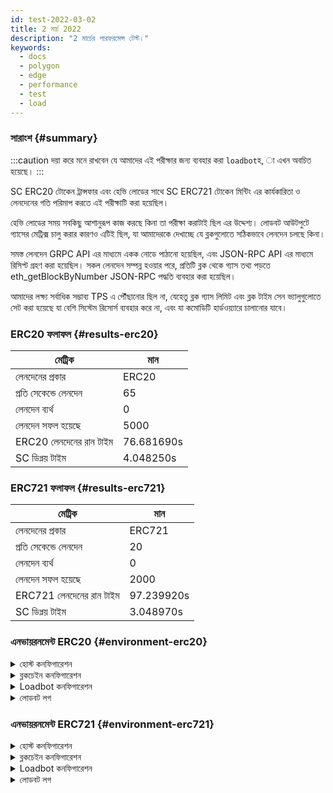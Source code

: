 ```yaml
---
id: test-2022-03-02
title: 2 মার্চ 2022
description: "2 মার্চের পারফরমেন্স টেস্ট।"
keywords:
  - docs
  - polygon
  - edge
  - performance
  - test
  - load
---
```


### সারাংশ {#summary}

:::caution
দয়া করে মনে রাখবেন যে আমাদের এই পরীক্ষার জন্য ব্যবহার করা `loadbot`হ, া এখন অবচিত হয়েছে।
:::

SC ERC20 টোকেন ট্রান্সফার এবং হেভি লোডের সাথে SC ERC721 টোকেন মিন্টিং এর কার্যকারিতা ও লেনদেনের গতি পরিমাপ করতে এই পরীক্ষাটি করা হয়েছিল।

হেভি লোডের সময় সবকিছু আশানুরূপ কাজ করছে কিনা তা পরীক্ষা করাটাই ছিল এর উদ্দেশ্য। লোডবট আউটপুটে গ্যাসের মেট্রিক্স চালু করার কারণও এটিই ছিল, যা আমাদেরকে দেখাচ্ছে যে ব্লকগুলোতে সঠিকভাবে লেনদেন চলছে কিনা।

সমস্ত লেনদেন GRPC API এর মাধ্যমে একক নোডে পাঠানো হয়েছিল, এবং JSON-RPC API এর মাধ্যমে রিসিপ্ট গ্রহণ করা হয়েছিল। সকল লেনদেন সম্পন্ন হওয়ার পরে, প্রতিটি ব্লক থেকে গ্যাস তথ্য পড়তে eth_getBlockByNumber JSON-RPC পদ্ধতি ব্যবহার করা হয়েছিল।

আমাদের লক্ষ্য সর্বাধিক সম্ভাব্য TPS এ পৌঁছানোর ছিল না, যেহেতু ব্লক গ্যাস লিমিট এবং ব্লক টাইম সেন ভ্যালুগুলোতে সেট করা হয়েছে যা বেশি সিস্টেম রিসোর্স ব্যবহার করে না, এবং যা কমোডিটি হার্ডওয়্যারে চালানোর যাবে।

### ERC20 ফলাফল {#results-erc20}

| মেট্রিক | মান |
| ------ | ----- |
| লেনদেনের প্রকার | ERC20 |
| প্রতি সেকেন্ডে লেনদেন | 65 |
| লেনদেন ব্যর্থ | 0 |
| লেনদেন সফল হয়েছে | 5000 |
| ERC20 লেনদেনের রান টাইম | 76.681690s |
| SC ডিপ্লয় টাইম | 4.048250s |

### ERC721 ফলাফল {#results-erc721}

| মেট্রিক | মান |
| ------ | ----- |
| লেনদেনের প্রকার | ERC721 |
| প্রতি সেকেন্ডে লেনদেন | 20 |
| লেনদেন ব্যর্থ | 0 |
| লেনদেন সফল হয়েছে | 2000 |
| ERC721 লেনদেনের রান টাইম | 97.239920s |
| SC ডিপ্লয় টাইম | 3.048970s |

### এনভায়রনমেন্ট ERC20 {#environment-erc20}

<details>
  <summary>হোস্ট কনফিগারেশন</summary>
  <div>
    <div>
        <table>
            <tr>
                <td>ক্লাউড প্রোভাইডার</td>
                <td>AWS</td>
            </tr>
            <tr>
                <td>ইন্সট্যান্স সাইজ</td>
                <td>t2.micro</td>
            </tr>
            <tr>
                <td>নেটওয়ার্কিং</td>
                <td>প্রাইভেট সাবনেট</td>
            </tr>
            <tr>
                <td>অপারেটিং সিস্টেম</td>
                <td>লিনাক্স উবুন্টু 20.04 LTS - Focal Fossa</td>
            </tr>
            <tr>
                <td>ফাইল ডেস্ক্রিপ্টর লিমিট</td>
                <td>65535</td>
            </tr>
            <tr>
                <td>ব্যবহারকারী সর্বোচ্চ প্রসেস করতে পারেন</td>
                <td>65535</td>
            </tr>
        </table>
    </div>
    <br/>
  </div>
</details>

<details>
  <summary>ব্লকচেইন কনফিগারেশন</summary>
  <div>
    <div>
        <table>
            <tr>
                <td>Polygon Edge সংস্করণ</td>
                <td>ডেভেলপ ব্রাঞ্চে <a href="https://github.com/0xPolygon/polygon-edge/commit/8a033aa1afb191abdac04636d318f83f32511f3c">8a033aa1afb191abdac04636d318f83f32511f3c</a> কমিট করা</td>
            </tr>
            <tr>
                <td>ভ্যালিডেটর নোড</td>
                <td>6</td>
            </tr>
            <tr>
                <td>নন-ভ্যালিডেটর নোড</td>
                <td>0</td>
            </tr>
            <tr>
                <td>কনসেনসাস</td>
                <td>IBFT PoA</td>
            </tr>
            <tr>
                <td>ব্লক টাইম</td>
                <td>2s</td>
            </tr>
            <tr>
                <td>ব্লক গ্যাস সীমা</td>
                <td>5242880</td>
            </tr>
            <tr>
                <td>গড়ে ব্লকের ব্যবহার</td>
                <td>95%</td>
            </tr>
        </table>
    </div>
    <br/>
  </div>
</details>

<details>
  <summary>Loadbot কনফিগারেশন</summary>
  <div>
    <div>
        <table>
            <tr>
                <td>মোট লেনদেন</td>
                <td>5000</td>
            </tr>
            <tr>
                <td>প্রতি সেকেন্ডে পাঠানো লেনদেন</td>
                <td>200</td>
            </tr>
            <tr>
                <td>লেনদেনের প্রকার</td>
                <td>ERC20 থেকে ERC20 ট্রান্সফার</td>
            </tr>
        </table>
    </div>
    <br/>
  </div>
</details>

<details>
    <summary>লোডবট লগ</summary>

    [COUNT DATA]
    Transactions submitted = 5000
    Transactions failed    = 0

    [APPROXIMATE TPS]
    Approximate number of transactions per second = 65

    [TURN AROUND DATA]
    Average transaction turn around = 25.034950s
    Fastest transaction turn around = 3.056460s
    Slowest transaction turn around = 47.366220s
    Total loadbot execution time    = 76.681690s

    [CONTRACT DEPLOYMENT DATA]
    Contract address     = 0x7224Dad537291bb6bA277d3e1cCD48cf87B208E7
    Total execution time = 4.048250s
    Blocks required      = 1

    Block #557781 = 1 txns (1055769 gasUsed / 5242880 gasLimit) utilization = 20%

    Average utilization across all blocks: 20%

    [BLOCK DATA]
    Blocks required = 29

    Block #557783 = 178 txns (5212100 gasUsed / 5242880 gasLimit) utilization = 99%
    Block #557785 = 178 txns (5197100 gasUsed / 5242880 gasLimit) utilization = 99%
    Block #557786 = 178 txns (5197100 gasUsed / 5242880 gasLimit) utilization = 99%
    Block #557787 = 178 txns (5197100 gasUsed / 5242880 gasLimit) utilization = 99%
    Block #557788 = 178 txns (5197100 gasUsed / 5242880 gasLimit) utilization = 99%
    Block #557789 = 178 txns (5197100 gasUsed / 5242880 gasLimit) utilization = 99%
    Block #557791 = 178 txns (5197100 gasUsed / 5242880 gasLimit) utilization = 99%
    Block #557792 = 178 txns (5197100 gasUsed / 5242880 gasLimit) utilization = 99%
    Block #557793 = 178 txns (5197100 gasUsed / 5242880 gasLimit) utilization = 99%
    Block #557794 = 178 txns (5197100 gasUsed / 5242880 gasLimit) utilization = 99%
    Block #557795 = 178 txns (5197100 gasUsed / 5242880 gasLimit) utilization = 99%
    Block #557797 = 178 txns (5197100 gasUsed / 5242880 gasLimit) utilization = 99%
    Block #557798 = 178 txns (5197100 gasUsed / 5242880 gasLimit) utilization = 99%
    Block #557799 = 178 txns (5197100 gasUsed / 5242880 gasLimit) utilization = 99%
    Block #557800 = 178 txns (5197100 gasUsed / 5242880 gasLimit) utilization = 99%
    Block #557801 = 178 txns (5197100 gasUsed / 5242880 gasLimit) utilization = 99%
    Block #557803 = 178 txns (5197100 gasUsed / 5242880 gasLimit) utilization = 99%
    Block #557804 = 178 txns (5197100 gasUsed / 5242880 gasLimit) utilization = 99%
    Block #557805 = 178 txns (5197100 gasUsed / 5242880 gasLimit) utilization = 99%
    Block #557806 = 178 txns (5197100 gasUsed / 5242880 gasLimit) utilization = 99%
    Block #557807 = 178 txns (5197100 gasUsed / 5242880 gasLimit) utilization = 99%
    Block #557809 = 178 txns (5197100 gasUsed / 5242880 gasLimit) utilization = 99%
    Block #557810 = 178 txns (5197100 gasUsed / 5242880 gasLimit) utilization = 99%
    Block #557811 = 178 txns (5197100 gasUsed / 5242880 gasLimit) utilization = 99%
    Block #557812 = 178 txns (5197100 gasUsed / 5242880 gasLimit) utilization = 99%
    Block #557813 = 178 txns (5197100 gasUsed / 5242880 gasLimit) utilization = 99%
    Block #557815 = 178 txns (5197100 gasUsed / 5242880 gasLimit) utilization = 99%
    Block #557816 = 178 txns (5197100 gasUsed / 5242880 gasLimit) utilization = 99%
    Block #557817 = 16 txns (474800 gasUsed / 5242880 gasLimit) utilization   = 9%

    Average utilization across all blocks: 95%

</details>

### এনভায়রনমেন্ট ERC721 {#environment-erc721}

<details>
  <summary>হোস্ট কনফিগারেশন</summary>
  <div>
    <div>
        <table>
            <tr>
                <td>ক্লাউড প্রোভাইডার</td>
                <td>AWS</td>
            </tr>
            <tr>
                <td>ইন্সট্যান্স সাইজ</td>
                <td>t2.micro</td>
            </tr>
            <tr>
                <td>নেটওয়ার্কিং</td>
                <td>প্রাইভেট সাবনেট</td>
            </tr>
            <tr>
                <td>অপারেটিং সিস্টেম</td>
                <td>লিনাক্স উবুন্টু 20.04 LTS - Focal Fossa</td>
            </tr>
            <tr>
                <td>ফাইল ডেস্ক্রিপ্টর লিমিট</td>
                <td>65535</td>
            </tr>
            <tr>
                <td>ব্যবহারকারী সর্বোচ্চ প্রসেস করতে পারেন</td>
                <td>65535</td>
            </tr>
        </table>
    </div>
    <br/>
  </div>
</details>

<details>
  <summary>ব্লকচেইন কনফিগারেশন</summary>
  <div>
    <div>
        <table>
            <tr>
                <td>Polygon Edge সংস্করণ</td>
                <td>ডেভেলপ ব্রাঞ্চে <a href="https://github.com/0xPolygon/polygon-edge/commit/8a033aa1afb191abdac04636d318f83f32511f3c">8a033aa1afb191abdac04636d318f83f32511f3c</a> কমিট করা</td>
            </tr>
            <tr>
                <td>ভ্যালিডেটর নোড</td>
                <td>6</td>
            </tr>
            <tr>
                <td>নন-ভ্যালিডেটর নোড</td>
                <td>0</td>
            </tr>
            <tr>
                <td>কনসেনসাস</td>
                <td>IBFT PoA</td>
            </tr>
            <tr>
                <td>ব্লক টাইম</td>
                <td>2s</td>
            </tr>
            <tr>
                <td>ব্লক গ্যাস সীমা</td>
                <td>5242880</td>
            </tr>
            <tr>
                <td>গড়ে ব্লকের ব্যবহার</td>
                <td>94%</td>
            </tr>
        </table>
    </div>
    <br/>
  </div>
</details>

<details>
  <summary>Loadbot কনফিগারেশন</summary>
  <div>
    <div>
        <table>
            <tr>
                <td>মোট লেনদেন</td>
                <td>2000</td>
            </tr>
            <tr>
                <td>প্রতি সেকেন্ডে পাঠানো লেনদেন</td>
                <td>200</td>
            </tr>
            <tr>
                <td>লেনদেনের প্রকার</td>
                <td>ERC721 টোকেন মিন্ট</td>
            </tr>
        </table>
    </div>
    <br/>
  </div>
</details>

<details>
    <summary>লোডবট লগ</summary>

    [COUNT DATA]
    Transactions submitted = 2000
    Transactions failed    = 0

    [APPROXIMATE TPS]
    Approximate number of transactions per second = 20

    [TURN AROUND DATA]
    Average transaction turn around = 43.034620s
    Fastest transaction turn around = 4.007210s
    Slowest transaction turn around = 84.184340s
    Total loadbot execution time    = 97.239920s

    [CONTRACT DEPLOYMENT DATA]
    Contract address     = 0x79D9167FcCC5087D28B2D0cDA27ffAA23A731F51
    Total execution time = 3.048970s
    Blocks required      = 1

    Block #558955 = 1 txns (2528760 gasUsed / 5242880 gasLimit) utilization = 48%

    Average utilization across all blocks: 48%

    [BLOCK DATA]
    Blocks required = 46

    Block #558957 = 44 txns (5104824 gasUsed / 5242880 gasLimit) utilization = 97%
    Block #558958 = 45 txns (5189970 gasUsed / 5242880 gasLimit) utilization = 98%
    Block #558959 = 45 txns (5189970 gasUsed / 5242880 gasLimit) utilization = 98%
    Block #558960 = 45 txns (5189970 gasUsed / 5242880 gasLimit) utilization = 98%
    Block #558961 = 45 txns (5189970 gasUsed / 5242880 gasLimit) utilization = 98%
    Block #558962 = 45 txns (5189970 gasUsed / 5242880 gasLimit) utilization = 98%
    Block #558963 = 45 txns (5189970 gasUsed / 5242880 gasLimit) utilization = 98%
    Block #558964 = 45 txns (5189970 gasUsed / 5242880 gasLimit) utilization = 98%
    Block #558965 = 45 txns (5189970 gasUsed / 5242880 gasLimit) utilization = 98%
    Block #558966 = 45 txns (5189970 gasUsed / 5242880 gasLimit) utilization = 98%
    Block #558967 = 45 txns (5189970 gasUsed / 5242880 gasLimit) utilization = 98%
    Block #558968 = 45 txns (5189970 gasUsed / 5242880 gasLimit) utilization = 98%
    Block #558969 = 45 txns (5189970 gasUsed / 5242880 gasLimit) utilization = 98%
    Block #558970 = 45 txns (5189970 gasUsed / 5242880 gasLimit) utilization = 98%
    Block #558971 = 45 txns (5189970 gasUsed / 5242880 gasLimit) utilization = 98%
    Block #558972 = 45 txns (5189970 gasUsed / 5242880 gasLimit) utilization = 98%
    Block #558973 = 45 txns (5189970 gasUsed / 5242880 gasLimit) utilization = 98%
    Block #558974 = 45 txns (5189970 gasUsed / 5242880 gasLimit) utilization = 98%
    Block #558975 = 45 txns (5189970 gasUsed / 5242880 gasLimit) utilization = 98%
    Block #558976 = 45 txns (5189970 gasUsed / 5242880 gasLimit) utilization = 98%
    Block #558977 = 45 txns (5189970 gasUsed / 5242880 gasLimit) utilization = 98%
    Block #558978 = 45 txns (5189970 gasUsed / 5242880 gasLimit) utilization = 98%
    Block #558979 = 45 txns (5189970 gasUsed / 5242880 gasLimit) utilization = 98%
    Block #558980 = 45 txns (5189970 gasUsed / 5242880 gasLimit) utilization = 98%
    Block #558981 = 45 txns (5189970 gasUsed / 5242880 gasLimit) utilization = 98%
    Block #558982 = 45 txns (5189970 gasUsed / 5242880 gasLimit) utilization = 98%
    Block #558983 = 13 txns (1505298 gasUsed / 5242880 gasLimit) utilization = 28%
    Block #558984 = 45 txns (5189970 gasUsed / 5242880 gasLimit) utilization = 98%
    Block #558985 = 45 txns (5189970 gasUsed / 5242880 gasLimit) utilization = 98%
    Block #558986 = 45 txns (5189970 gasUsed / 5242880 gasLimit) utilization = 98%
    Block #558987 = 45 txns (5189970 gasUsed / 5242880 gasLimit) utilization = 98%
    Block #558988 = 45 txns (5189970 gasUsed / 5242880 gasLimit) utilization = 98%
    Block #558989 = 45 txns (5189970 gasUsed / 5242880 gasLimit) utilization = 98%
    Block #558990 = 45 txns (5189970 gasUsed / 5242880 gasLimit) utilization = 98%
    Block #558991 = 45 txns (5189970 gasUsed / 5242880 gasLimit) utilization = 98%
    Block #558992 = 45 txns (5189970 gasUsed / 5242880 gasLimit) utilization = 98%
    Block #558993 = 45 txns (5189970 gasUsed / 5242880 gasLimit) utilization = 98%
    Block #558994 = 45 txns (5189970 gasUsed / 5242880 gasLimit) utilization = 98%
    Block #558995 = 45 txns (5189970 gasUsed / 5242880 gasLimit) utilization = 98%
    Block #558996 = 45 txns (5189970 gasUsed / 5242880 gasLimit) utilization = 98%
    Block #558997 = 45 txns (5189970 gasUsed / 5242880 gasLimit) utilization = 98%
    Block #558998 = 45 txns (5189970 gasUsed / 5242880 gasLimit) utilization = 98%
    Block #558999 = 45 txns (5189970 gasUsed / 5242880 gasLimit) utilization = 98%
    Block #559000 = 45 txns (5189970 gasUsed / 5242880 gasLimit) utilization = 98%
    Block #559001 = 45 txns (5189970 gasUsed / 5242880 gasLimit) utilization = 98%
    Block #559002 = 8 txns (929568 gasUsed / 5242880 gasLimit) utilization   = 17%

    Average utilization across all blocks: 94%

</details>


